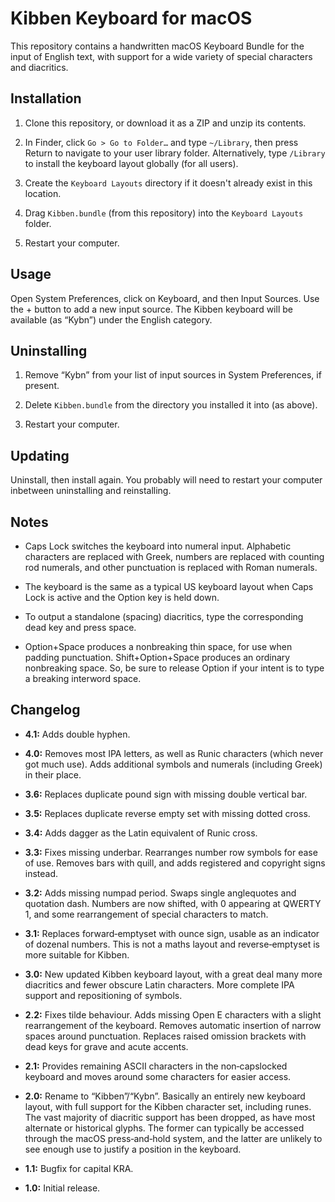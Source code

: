 # Kibben Keyboard for macOS

This repository contains a handwritten macOS Keyboard Bundle for the input of English text, with support for a wide variety of special characters and diacritics.


## Installation

01. Clone this repository, or download it as a ZIP and unzip its contents.

02. In Finder, click `Go > Go to Folder…` and type `~/Library`, then press Return to navigate to your user library folder.
Alternatively, type `/Library` to install the keyboard layout globally (for all users).

03. Create the `Keyboard Layouts` directory if it doesn't already exist in this location.

04. Drag `Kibben.bundle` (from this repository) into the `Keyboard Layouts` folder.

05. Restart your computer.


## Usage

Open System Preferences, click on Keyboard, and then Input Sources.
Use the + button to add a new input source.
The Kibben keyboard will be available (as “Kybn”) under the English category.


## Uninstalling

01. Remove “Kybn” from your list of input sources in System Preferences, if present.

02. Delete `Kibben.bundle` from the directory you installed it into (as above).

03. Restart your computer.


## Updating

Uninstall, then install again.
You probably will need to restart your computer inbetween uninstalling and reinstalling.


## Notes

+ Caps Lock switches the keyboard into numeral input.
Alphabetic characters are replaced with Greek, numbers are replaced with counting rod numerals, and other punctuation is replaced with Roman numerals.

+ The keyboard is the same as a typical US keyboard layout when Caps Lock is active and the Option key is held down.

+ To output a standalone (spacing) diacritics, type the corresponding dead key and press space.

+ Option+Space produces a nonbreaking thin space, for use when padding punctuation.
Shift+Option+Space produces an ordinary nonbreaking space.
So, be sure to release Option if your intent is to type a breaking interword space.


## Changelog

+ **4.1:**
Adds double hyphen.

+ **4.0:**
Removes most IPA letters, as well as Runic characters (which never got much use).
Adds additional symbols and numerals (including Greek) in their place.

+ **3.6:**
Replaces duplicate pound sign with missing double vertical bar.

+ **3.5:**
Replaces duplicate reverse empty set with missing dotted cross.

+ **3.4:**
Adds dagger as the Latin equivalent of Runic cross.

+ **3.3:**
Fixes missing underbar.
Rearranges number row symbols for ease of use.
Removes bars with quill, and adds registered and copyright signs instead.

+ **3.2:**
Adds missing numpad period.
Swaps single anglequotes and quotation dash.
Numbers are now shifted, with 0 appearing at QWERTY 1, and some rearrangement of special characters to match.

+ **3.1:**
Replaces forward‐emptyset with ounce sign, usable as an indicator of dozenal numbers.
This is not a maths layout and reverse‐emptyset is more suitable for Kibben.

+ **3.0:**
New updated Kibben keyboard layout, with a great deal many more diacritics and fewer obscure Latin characters.
More complete IPA support and repositioning of symbols.

+ **2.2:**
Fixes tilde behaviour.
Adds missing Open E characters with a slight rearrangement of the keyboard.
Removes automatic insertion of narrow spaces around punctuation.
Replaces raised omission brackets with dead keys for grave and acute accents.

+ **2.1:**
Provides remaining ASCII characters in the non‐capslocked keyboard and moves around some characters for easier access.

+ **2.0:**
Rename to “Kibben”/“Kybn”.
Basically an entirely new keyboard layout, with full support for the Kibben character set, including runes.
The vast majority of diacritic support has been dropped, as have most alternate or historical glyphs.
The former can typically be accessed through the macOS press‐and‐hold system, and the latter are unlikely to see enough use to justify a position in the keyboard.

+ **1.1:**
Bugfix for capital KRA.

+ **1.0:**
Initial release.
